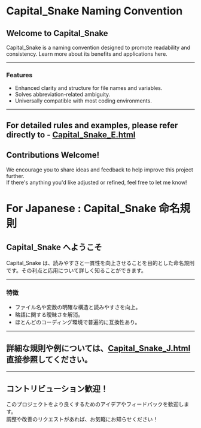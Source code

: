 # Capital_Snake Naming Convention

## Welcome to Capital_Snake

Capital_Snake is a naming convention designed to promote readability and consistency. Learn more about its benefits and applications here.

---

### **Features**

- Enhanced clarity and structure for file names and variables.
- Solves abbreviation-related ambiguity.
- Universally compatible with most coding environments.

---

## For detailed rules and examples, please refer directly to - [Capital_Snake_E.html](Capital_Snake_E.html)

## Contributions Welcome!

We encourage you to share ideas and feedback to help improve this project further.  
If there's anything you'd like adjusted or refined, feel free to let me know!

# For Japanese : Capital_Snake 命名規則

## Capital_Snake へようこそ

Capital_Snake は、読みやすさと一貫性を向上させることを目的とした命名規則です。その利点と応用について詳しく知ることができます。

---

### **特徴**

- ファイル名や変数の明確な構造と読みやすさを向上。
- 略語に関する曖昧さを解消。
- ほとんどのコーディング環境で普遍的に互換性あり。

---

## 詳細な規則や例については、[Capital_Snake_J.html](Capital_Snake_J.html)直接参照してください。

---

## コントリビューション歓迎！

このプロジェクトをより良くするためのアイデアやフィードバックを歓迎します。  
調整や改善のリクエストがあれば、お気軽にお知らせください！
